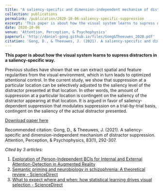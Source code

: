 ```yaml
---
title: "A saliency-specific and dimension-independent mechanism of distractor suppression"
collection: publications
permalink: /publication/2020-10-06-saliency-specific-suppression
excerpt: 'This paper is about how the visual system learns to supress distractors in a saliency-specific way.'
date: 2020-10-06
venue: 'Attention, Perception, & Psychophysics'
paperurl: 'http://daniel-gong.github.io/files/Gong&Theeuwes_2020.pdf'
citation: 'Gong, D., & Theeuwes, J. (2021). A saliency-specific and dimension-independent mechanism of distractor suppression. Attention, Perception, & Psychophysics, 83(1), 292-307.'
---
```

**This paper is about how the visual system learns to supress distractors in a saliency-specific way.**

Previous studies have shown that we can extract spatial and feature regularities from the visual environment, which in turn leads to optimized attentional control. In the current study, we show that suppression at a particular location can be selectively adjusted to the saliency level of the distractor presented at that location. In other words, the amount of suppression at a particular location is contingent on the saliency of the distractor appearing at that location. It is argued in favor of saliency-dependent suppression that modulates suppression on a trial-by-trial basis, contingent on the saliency of the actual distractor presented.

[Download paper here](http://daniel-gong.github.io/files/Gong&Theeuwes_2020.pdf)

Recommended citation: Gong, D., & Theeuwes, J. (2021). A saliency-specific and dimension-independent mechanism of distractor suppression. Attention, Perception, & Psychophysics, 83(1), 292-307.

*Cited by 3 articles:*

1. [Exploration of Person-Independent BCIs for Internal and External Attention-Detection in Augmented Reality](https://dl.acm.org/doi/10.1145/3463507)
2. [Semantic priming and neurobiology in schizophrenia: A theoretical review - ScienceDirect](https://www.sciencedirect.com/science/article/pii/S0028393221003110)
3. [What to expect where and when: how statistical learning drives visual selection - ScienceDirect](https://www.sciencedirect.com/science/article/pii/S1364661322001322?casa_token=5W-nN3ycOAEAAAAA:Q8TQ5tJLyeI7-cOrN7lP2ZbjvYhMeU86wBCwp4k-8GqBqZx5txnWy-psBfVKUjyTln_vbi14VzA)
